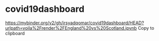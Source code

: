 # covid19dashboard

https://mybinder.org/v2/gh/irsyadqomar/covid19dashboard/HEAD?urlpath=voila%2Frender%2FEngland%20vs%20Scotland.ipynb
Copy to clipboard
